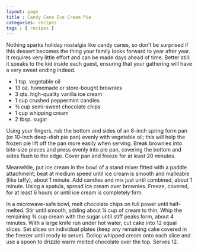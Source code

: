 ```yaml
---
layout: page
title : Candy Cane Ice Cream Pie
categories: recipes
tags : [ recipes ]
---
```

Nothing sparks holiday nostalgia like candy canes, so don’t be surprised if this dessert becomes the thing your family looks forward to year after year. It requires very little effort and can be made days ahead of time. Better still: it speaks to the kid inside each guest, ensuring that your gathering will have a very sweet ending indeed.

*  1 tsp. vegetable oil
*  13 oz. homemade or store-bought brownies
*  3 qts. high-quality vanilla ice cream
*  1 cup crushed peppermint candies
*  ¾ cup semi-sweet chocolate chips
*  1 cup whipping cream
*  2 tbsp. sugar

Using your fingers, rub the bottom and sides of an 8-inch spring form pan (or 10-inch deep-dish pie pan) evenly with vegetable oil; this will help the frozen pie lift off the pan more easily when serving. Break brownies into bite-size pieces and press evenly into pie pan, covering the bottom and sides flush to the edge. Cover pan and freeze for at least 20 minutes.

Meanwhile, put ice cream in the bowl of a stand mixer fitted with a paddle attachment; beat at medium speed until ice cream is smooth and malleable (like taffy), about 1 minute. Add candies and mix just until combined, about 1 minute. Using a spatula, spread ice cream over brownies. Freeze, covered, for at least 6 hours or until ice cream is completely firm.

In a microwave-safe bowl, melt chocolate chips on full power until half-melted. Stir until smooth, adding about ¼ cup of cream to thin. Whip the remaining ¾ cup cream with the sugar until stiff peaks form, about 4 minutes. With a large knife run under hot water, cut cake into 12 equal slices. Set slices on individual plates (keep any remaining cake covered in the freezer until ready to serve). Dollop whipped cream onto each slice and use a spoon to drizzle warm melted chocolate over the top. Serves 12.


